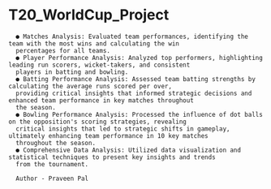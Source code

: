 # T20_WorldCup_Project

      ● Matches Analysis: Evaluated team performances, identifying the team with the most wins and calculating the win
      percentages for all teams.
      ● Player Performance Analysis: Analyzed top performers, highlighting leading run scorers, wicket-takers, and consistent
      players in batting and bowling.
      ● Batting Performance Analysis: Assessed team batting strengths by calculating the average runs scored per over,
      providing critical insights that informed strategic decisions and enhanced team performance in key matches throughout
      the season.
      ● Bowling Performance Analysis: Processed the influence of dot balls on the opposition's scoring strategies, revealing
      critical insights that led to strategic shifts in gameplay, ultimately enhancing team performance in 10 key matches
      throughout the season.
      ● Comprehensive Data Analysis: Utilized data visualization and statistical techniques to present key insights and trends
      from the tournament.

      Author - Praveen Pal
